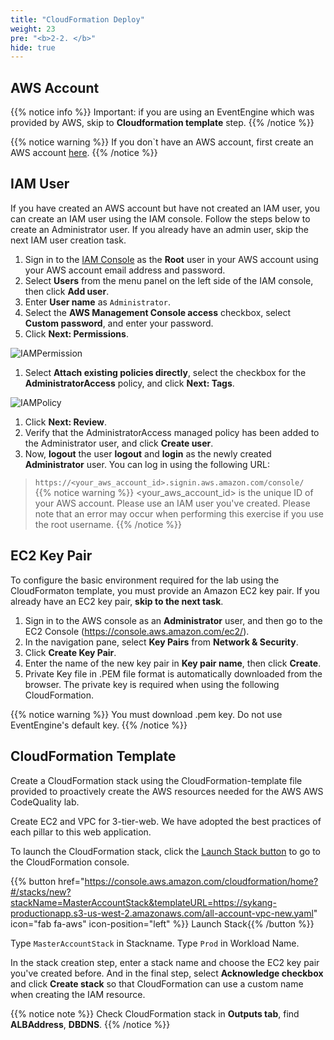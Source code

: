 ```yaml
---
title: "CloudFormation Deploy"
weight: 23
pre: "<b>2-2. </b>"
hide: true
---
```


## AWS Account

{{% notice info %}}
Important: if you are using an EventEngine which was provided by AWS, skip to **Cloudformation template** step.
{{% /notice %}}

{{% notice warning %}}
If you don`t have an AWS account, first create an AWS account [here](https://aws.amazon.com/premiumsupport/knowledge-center/create-and-activate-aws-account/).
{{% /notice %}}

## IAM User
If you have created an AWS account but have not created an IAM user, you can create an IAM user using the IAM console. Follow the steps below to create an Administrator user. If you already have an admin user, skip the next IAM user creation task.


1. Sign in to the [IAM Console](https://console.aws.amazon.com/iam/) as the **Root** user in your AWS account using your AWS account email address and password.
1. Select **Users** from the menu panel on the left side of the IAM console, then click **Add user**.
1. Enter **User name** as `Administrator`.
1. Select the **AWS Management Console access** checkbox, select **Custom password**, and enter your password.
1. Click **Next: Permissions**.

![IAMPermission](/images/iam_user_01.png)
1. Select **Attach existing policies directly**, select the checkbox for the **AdministratorAccess** policy, and click **Next: Tags**.

![IAMPolicy](/images/iam_user_02.png)
1. Click **Next: Review**.
1. Verify that the AdministratorAccess managed policy has been added to the Administrator user, and click **Create user**.
1. Now, **logout** the user **logout** and **login** as the newly created **Administrator** user. You can log in using the following URL:
> `https://<your_aws_account_id>.signin.aws.amazon.com/console/`  
{{% notice warning %}}
<your_aws_account_id> is the unique ID of your AWS account. Please use an IAM user you've created. Please note that an error may occur when performing this exercise if you use the root username.
{{% /notice %}}

## EC2 Key Pair
To configure the basic environment required for the lab using the CloudFormaton template, you must provide an Amazon EC2 key pair. If you already have an EC2 key pair, **skip to the next task**.
1. Sign in to the AWS console as an **Administrator** user, and then go to the EC2 Console (https://console.aws.amazon.com/ec2/).
1. In the navigation pane, select **Key Pairs** from **Network & Security**.
1. Click **Create Key Pair**.
1. Enter the name of the new key pair in **Key pair name**, then click **Create**.
1. Private Key file in .PEM file format is automatically downloaded from the browser. The private key is required when using the following CloudFormation.
 
{{% notice warning %}}
You must download .pem key. Do not use EventEngine's default key.
{{% /notice %}}


## CloudFormation Template
Create a CloudFormation stack using the CloudFormation-template file provided to proactively create the AWS resources needed for the AWS AWS CodeQuality lab.

Create EC2 and VPC for 3-tier-web. We have adopted the best practices of each pillar to this web application.

To launch the CloudFormation stack, click the  [Launch Stack button](https://console.aws.amazon.com/cloudformation/home?#/stacks/new?stackName=MasterAccountStack&templateURL=https://sykang-productionapp.s3-us-west-2.amazonaws.com/all-account-vpc-new.yaml) to go to the CloudFormation console.
 
 
{{% button href="https://console.aws.amazon.com/cloudformation/home?#/stacks/new?stackName=MasterAccountStack&templateURL=https://sykang-productionapp.s3-us-west-2.amazonaws.com/all-account-vpc-new.yaml" icon="fab fa-aws" icon-position="left" %}}&nbsp;Launch Stack{{% /button %}}


Type `MasterAccountStack` in Stackname.
Type `Prod` in Workload Name.

In the stack creation step, enter a stack name and choose the EC2 key pair you've created before. And in the final step, select **Acknowledge checkbox** and click **Create stack** so that CloudFormation can use a custom name when creating the IAM resource.



{{% notice note %}}
Check CloudFormation stack in **Outputs tab**, find **ALBAddress**, **DBDNS**.
{{% /notice %}}





